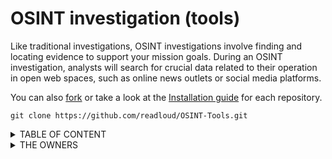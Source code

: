 # OSINT investigation (tools)

Like traditional investigations, OSINT investigations involve finding and locating evidence to support your mission goals. 
During an OSINT investigation, analysts will search for crucial data related to their operation in open web spaces, such as online news outlets or social media platforms.

You can also <a href="https://github.com/readloud/OSINT-Tools/fork">fork</a> or take a look at the <a href="https://github.com/git-guides/install-git">Installation guide</a> for each repository.

~~~git
git clone https://github.com/readloud/OSINT-Tools.git
~~~

<details>
<summary>TABLE OF CONTENT</summary>
<li><a href="fisherman/#README.md">fisherman</a></li>
<li><a href="twint/#README.md">twint</a></li>
<li><a href="twosintComet/#README.md">tw1tter0s1nt</a></li>
<li><a href="twpy/#README.md">twpy</a></li>
<li><a href="TwOSINT/#README.md">TwOSINT</a></li>
</details>

<details>
<summary>THE OWNERS</summary>
<li><a href="github.com/thelinuxchoice">[thelinuxchoice]</a></li>
<li><a href="github.com/Godofcoffe">[Godofcoffe]</a></li>
<li><a href="github.com/Zabrakk">[Zabrakk]</a></li>
<li><a href="github.com/falkensmz">[falkensmz]</a></li>
<li><a href="github.com/twintproject">[twintproject]</a></li>
<li><a href="github.com/0x0ptim0us">[0x0ptim0us]</a></li>
<li><a href="github.com/Nikolai-RR">[Nikolai-RR]</a></li>
<li><a href="github.com/the-javapocalypse">[the-javapocalypse]</a></li>
</details>
